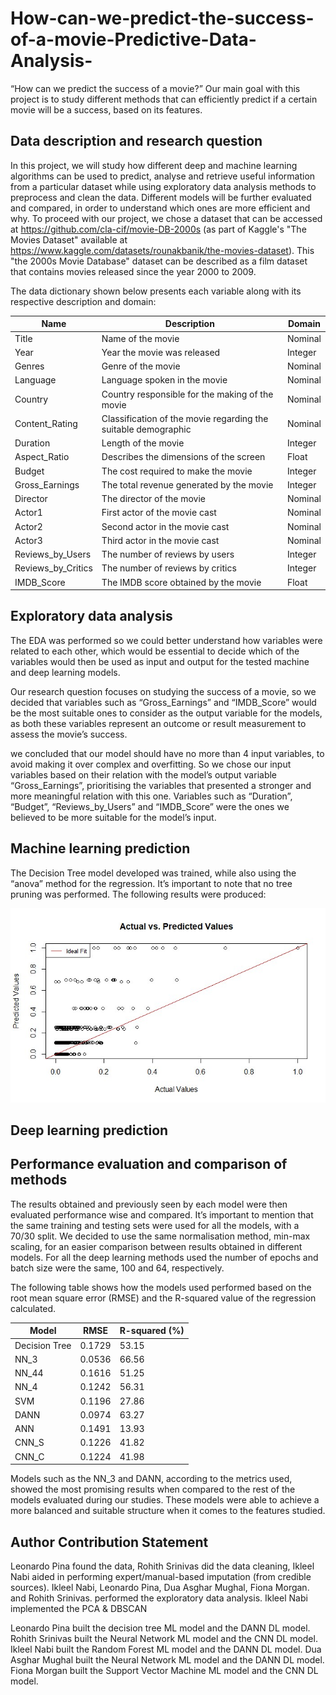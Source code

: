# How-can-we-predict-the-success-of-a-movie-Predictive-Data-Analysis-
“How can we predict the success of a movie?” Our main goal with this project is to study different methods that can efficiently predict if a certain movie will be a success, based on its features. 

## Data description and research question

In this project, we will study how different deep and machine learning algorithms can be used to predict, analyse and retrieve useful information from a particular dataset while using exploratory data analysis methods to preprocess and clean the data. Different models will be further evaluated and compared, in order to understand which ones are more efficient and why.
To proceed with our project, we chose a dataset that can be accessed at https://github.com/cla-cif/movie-DB-2000s (as part of Kaggle's "The Movies Dataset" available at https://www.kaggle.com/datasets/rounakbanik/the-movies-dataset). This "the 2000s Movie Database" dataset can be described as a film dataset that contains movies released since the year 2000 to 2009.

The data dictionary shown below presents each variable along with its respective description and domain:

| Name               | Description                                                                 | Domain     |
|--------------------|-----------------------------------------------------------------------------|------------|
| Title              | Name of the movie                                                           | Nominal |
| Year               | Year the movie was released                                                 | Integer |
| Genres             | Genre of the movie                                                          | Nominal |
| Language           | Language spoken in the movie                                                | Nominal |
| Country            | Country responsible for the making of the movie                            | Nominal |
| Content_Rating     | Classification of the movie regarding the suitable demographic             | Nominal |
| Duration           | Length of the movie                                                         | Integer |
| Aspect_Ratio       | Describes the dimensions of the screen                                      | Float |
| Budget             | The cost required to make the movie                                         | Integer |
| Gross_Earnings     | The total revenue generated by the movie                                    | Integer |
| Director           | The director of the movie                                                   | Nominal |
| Actor1             | First actor of the movie cast                                               | Nominal |
| Actor2             | Second actor in the movie cast                                              | Nominal |
| Actor3             | Third actor in the movie cast                                               | Nominal |
| Reviews_by_Users   | The number of reviews by users                                              | Integer |
| Reviews_by_Critics | The number of reviews by critics                                            | Integer |
| IMDB_Score         | The IMDB score obtained by the movie                                        | Float |

## Exploratory data analysis

The EDA was performed so we could better understand how variables were related to each other, which would be essential to decide which of the variables would then be used as input and output for the tested machine and deep learning models.

Our research question focuses on studying the success of a movie, so we decided that variables such as “Gross_Earnings” and “IMDB_Score” would be the most suitable ones to consider as the output variable for the models, as both these variables represent an outcome or result measurement to assess the movie’s success.

we concluded that our model should have no more than 4 input variables, to avoid making it over complex and overfitting. So we chose our input variables based on their relation with the model’s output variable “Gross_Earnings”, prioritising the variables that presented a stronger and more meaningful relation with this one. Variables such as “Duration”, “Budget”, “Reviews_by_Users” and “IMDB_Score” were the ones we believed to be more suitable for the model’s input.

## Machine learning prediction

The Decision Tree model developed was trained, while also using the “anova” method for the regression. It’s important to note that no tree pruning was performed. The following results were produced:

![Decision Tree Plot](Images/Decision_Tree_Plot.jpg)

## Deep learning prediction

## Performance evaluation and comparison of methods

The results obtained and previously seen by each model were then evaluated performance wise and compared. It’s important to mention that the same training and testing sets were used for all the models, with a 70/30 split. We decided to use the same normalisation method, min-max scaling, for an easier comparison between results obtained in different models. For all the deep learning methods used the number of epochs and batch size were the same, 100 and 64, respectively.

The following table shows how the models used performed based on the root mean square error (RMSE) and the R-squared value of the regression calculated.

| Model     | RMSE   | R-squared (%) |
|-----------|--------|----------------|
| Decision Tree | 0.1729 | 53.15          |
| NN_3      | 0.0536 | 66.56          |
| NN_44     | 0.1616 | 51.25          |
| NN_4      | 0.1242 | 56.31          |
| SVM       | 0.1196 | 27.86          |
| DANN      | 0.0974 | 63.27          |
| ANN       | 0.1491 | 13.93          |
| CNN_S     | 0.1226 | 41.82          |
| CNN_C     | 0.1224 | 41.98          |

Models such as the NN_3 and DANN, according to the metrics used, showed the most promising results when compared to the rest of the models evaluated during our studies. These models were able to achieve a more balanced and suitable structure when it comes to the features studied.

## Author Contribution Statement

Leonardo Pina found the data, Rohith Srinivas did the data cleaning, Ikleel Nabi aided in performing expert/manual-based imputation (from credible sources). Ikleel Nabi, Leonardo Pina, Dua Asghar Mughal, Fiona Morgan. and Rohith Srinivas. performed the exploratory data analysis. Ikleel Nabi implemented the PCA & DBSCAN

Leonardo Pina built the decision tree ML model and the DANN DL model. Rohith Srinivas built the Neural Network ML model and the CNN DL model. Ikleel Nabi built the Random Forest ML model and the DANN DL model. Dua Asghar Mughal built the Neural Network ML model and the DANN DL model. Fiona Morgan built the Support Vector Machine ML model and the CNN DL model.

